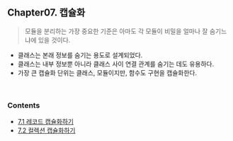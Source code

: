 ## Chapter07. 캡슐화

> 모듈을 분리하는 가장 중요한 기준은 아마도 각 모듈이 비밀을 얼마나 잘 숨기느냐에 있을 것이다.

- 클래스는 본래 정보를 숨기는 용도로 설계되었다.
- 클래스는 내부 정보뿐 아니라 클래스 사이 연결 관계를 숨기는 데도 유용하다.
- 가장 큰 캡슐화 단위는 클래스, 모듈이지만, 함수도 구현을 캡슐화한다.

<br>

### Contents

- [7.1 레코드 캡슐화하기](./7.01_레코드캡슐화하기/README.md)
- [7.2 컬렉션 캡슐화하기](./7.02_컬렉션캡슐화하기/README.md)
